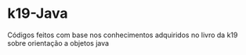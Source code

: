 # k19-Java
Códigos feitos com base nos conhecimentos adquiridos no livro da k19 sobre orientação a objetos java
